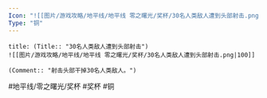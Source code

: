 ```yaml
---
Icon: "![[图片/游戏攻略/地平线/地平线 零之曙光/奖杯/30名人类敌人遭到头部射击.png|30]]"
Type: "铜"
---
```

```ad-common-bronze-trophy
title: (Title:: "30名人类敌人遭到头部射击")
![[图片/游戏攻略/地平线/地平线 零之曙光/奖杯/30名人类敌人遭到头部射击.png|100]]

(Comment:: "射击头部干掉30名人类敌人。")
```

#地平线/零之曙光/奖杯 #奖杯 #铜
